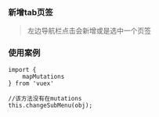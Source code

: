 ### 新增tab页签

> 左边导航栏点击会新增或是选中一个页签

### 使用案例

```
import {
    mapMutations
} from 'vuex'

//该方法没有在mutations
this.changeSubMenu(obj);
```



